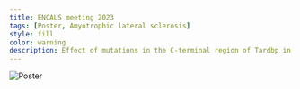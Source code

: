 ```yaml
---
title: ENCALS meeting 2023
tags: [Poster, Amyotrophic lateral sclerosis]
style: fill
color: warning
description: Effect of mutations in the C-terminal region of Tardbp in knock-in mice at the phenotypic and the molecular level.
---
```


![Poster](/img/Poster-ENCALS.jpg)

